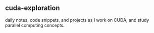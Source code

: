 ## cuda-exploration
daily notes, code snippets, and projects as I work on CUDA, and study parallel computing concepts.

